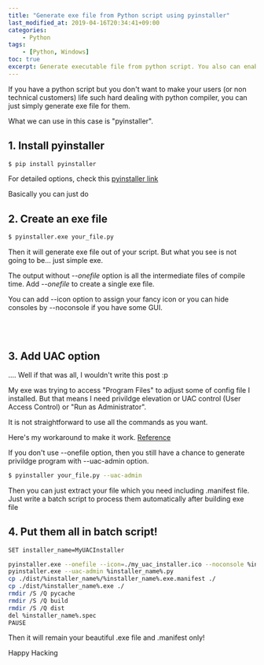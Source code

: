 ```yaml
---
title: "Generate exe file from Python script using pyinstaller"
last_modified_at: 2019-04-16T20:34:41+09:00
categories:
    - Python
tags:
    - [Python, Windows]
toc: true
excerpt: Generate executable file from python script. You also can enable UAC as default!
---
```


If you have a python script but you don't want to make your users (or non technical customers) life such hard dealing with python compiler, you can just simply generate exe file for them. 

What we can use in this case is "pyinstaller".
<br/>

## 1. Install pyinstaller

```bash
$ pip install pyinstaller
```

For detailed options, check this [pyinstaller link](https://pyinstaller.readthedocs.io/en/stable/usage.html#options)

Basically you can just do

## 2. Create an exe file

```bash
$ pyinstaller.exe your_file.py
```

Then it will generate exe file out of your script. But what you see is not going to be... just simple exe.

The output without *--onefile* option is all the intermediate files of compile time. Add *--onefile* to create a single exe file.

You can add --icon option to assign your fancy icon or you can hide consoles by --noconsole if you have some GUI.


<br/>
<br/>

## 3. Add UAC option
.... Well if that was all, I wouldn't write this post :p 

My exe was trying to access "Program Files" to adjust some of config file I installed. But that means I need privildge elevation or UAC control (User Access Control) or "Run as Administrator".

It is not straightforward to use all the commands as you want.

Here's my workaround to make it work. [Reference](https://stackoverflow.com/questions/43068920/pyinstaller-uac-not-working-in-onefile-mode)

If you don't use --onefile option, then you still have a chance to generate privildge program with --uac-admin option.

```bash
$ pyinstaller your_file.py --uac-admin
```

Then you can just extract your file which you need including .manifest file. Just write a batch script to process them automatically after building exe file

## 4. Put them all in batch script!

```bash
SET installer_name=MyUACInstaller

pyinstaller.exe --onefile --icon=./my_uac_installer.ico --noconsole %installer_name%.py
pyinstaller.exe --uac-admin %installer_name%.py
cp ./dist/%installer_name%/%installer_name%.exe.manifest ./
cp ./dist/%installer_name%.exe ./
rmdir /S /Q pycache
rmdir /S /Q build
rmdir /S /Q dist
del %installer_name%.spec
PAUSE
```

Then it will remain your beautiful .exe file and .manifest only!

Happy Hacking